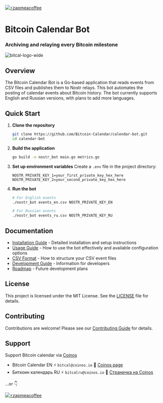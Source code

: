 [![⚡️zapmeacoffee](https://img.shields.io/badge/⚡️zap_-me_a_coffee-violet?style=plastic)](https://zapmeacoffee.com/npub1tcalvjvswjh5rwhr3gywmfjzghthexjpddzvlxre9wxfqz4euqys0309hn)

# Bitcoin Calendar Bot

### Archiving and relaying every Bitcoin milestone 

![bitcal-logo-wide](https://haven.bitcoin-calendar.org/9db5c5d32dff9f016bda92280deb4e14e137856704499827f5f0e6d83d7cb326.webp)

## Overview

The Bitcoin Calendar Bot is a Go-based application that reads events from CSV files and publishes them to Nostr relays. This bot automates the posting of calendar events about Bitcoin history. The bot currently supports English and Russian versions, with plans to add more languages.

## Quick Start

1. **Clone the repository**
   ```bash
   git clone https://github.com/Bitcoin-Calendar/calendar-bot.git
   cd calendar-bot
   ```

2. **Build the application**
   ```bash
   go build -o nostr_bot main.go metrics.go
   ```

3. **Set up environment variables**
   Create a `.env` file in the project directory:
   ```
   NOSTR_PRIVATE_KEY_1=your_first_private_key_hex_here
   NOSTR_PRIVATE_KEY_2=your_second_private_key_hex_here 
   ```

4. **Run the bot**
   ```bash
   # For English events
   ./nostr_bot events_en.csv NOSTR_PRIVATE_KEY_EN
   
   # For Russian events
   ./nostr_bot events_ru.csv NOSTR_PRIVATE_KEY_RU
   ```

## Documentation

- [Installation Guide](docs/INSTALLATION.md) - Detailed installation and setup instructions
- [Usage Guide](docs/USAGE.md) - How to use the bot effectively and available configuration options
- [CSV Format](docs/CSV_FORMAT.md) - How to structure your CSV event files
- [Development Guide](docs/DEVELOPMENT.md) - Information for developers
- [Roadmap](docs/ROADMAP.md) - Future development plans

## License

This project is licensed under the MIT License. See the [LICENSE](LICENSE.txt) file for details.

## Contributing

Contributions are welcome! Please see our [Contributing Guide](docs/CONTRIBUTING.md) for details.

## Support

Support Bitcoin calendar via [Coinos](https://coinos.io/)
- Bitcoin Calendar EN ⚡️ `bitcal@coinos.io` 🔗 [Coinos page](https://coinos.io/bitcal)
- Биткоин календарь RU ⚡️ `bitcalru@coinos.io` 🔗 [Страничка на Coinos](https://coinos.io/bitcalru)

...or 👇

[![⚡️zapmeacoffee](https://img.shields.io/badge/⚡️zap_-me_a_coffee-violet?style=plastic)](https://zapmeacoffee.com/npub1tcalvjvswjh5rwhr3gywmfjzghthexjpddzvlxre9wxfqz4euqys0309hn)